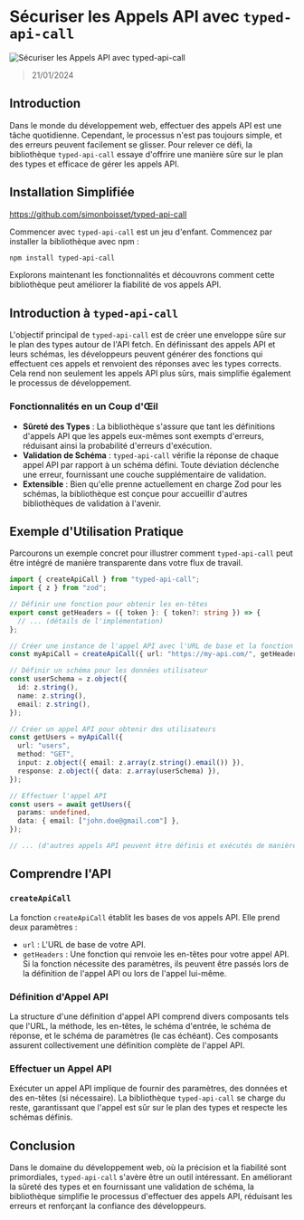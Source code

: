 # Sécuriser les Appels API avec `typed-api-call`

![Sécuriser les Appels API avec `typed-api-call`](https://lezo-files.s3.fr-par.scw.cloud/simon-blog/share-react-web-mobile.webp)

> 21/01/2024

## Introduction

Dans le monde du développement web, effectuer des appels API est une tâche quotidienne. Cependant, le processus n'est pas toujours simple, et des erreurs peuvent facilement se glisser. Pour relever ce défi, la bibliothèque `typed-api-call` essaye d'offrire une manière sûre sur le plan des types et efficace de gérer les appels API.

## Installation Simplifiée

https://github.com/simonboisset/typed-api-call

Commencer avec `typed-api-call` est un jeu d'enfant. Commencez par installer la bibliothèque avec npm :

```bash
npm install typed-api-call
```

Explorons maintenant les fonctionnalités et découvrons comment cette bibliothèque peut améliorer la fiabilité de vos appels API.

## Introduction à `typed-api-call`

L'objectif principal de `typed-api-call` est de créer une enveloppe sûre sur le plan des types autour de l'API fetch. En définissant des appels API et leurs schémas, les développeurs peuvent générer des fonctions qui effectuent ces appels et renvoient des réponses avec les types corrects. Cela rend non seulement les appels API plus sûrs, mais simplifie également le processus de développement.

### Fonctionnalités en un Coup d'Œil

- **Sûreté des Types** : La bibliothèque s'assure que tant les définitions d'appels API que les appels eux-mêmes sont exempts d'erreurs, réduisant ainsi la probabilité d'erreurs d'exécution.
- **Validation de Schéma** : `typed-api-call` vérifie la réponse de chaque appel API par rapport à un schéma défini. Toute déviation déclenche une erreur, fournissant une couche supplémentaire de validation.
- **Extensible** : Bien qu'elle prenne actuellement en charge Zod pour les schémas, la bibliothèque est conçue pour accueillir d'autres bibliothèques de validation à l'avenir.

## Exemple d'Utilisation Pratique

Parcourons un exemple concret pour illustrer comment `typed-api-call` peut être intégré de manière transparente dans votre flux de travail.

```typescript
import { createApiCall } from "typed-api-call";
import { z } from "zod";

// Définir une fonction pour obtenir les en-têtes
export const getHeaders = ({ token }: { token?: string }) => {
  // ... (détails de l'implémentation)
};

// Créer une instance de l'appel API avec l'URL de base et la fonction getHeaders
const myApiCall = createApiCall({ url: "https://my-api.com/", getHeaders });

// Définir un schéma pour les données utilisateur
const userSchema = z.object({
  id: z.string(),
  name: z.string(),
  email: z.string(),
});

// Créer un appel API pour obtenir des utilisateurs
const getUsers = myApiCall({
  url: "users",
  method: "GET",
  input: z.object({ email: z.array(z.string().email()) }),
  response: z.object({ data: z.array(userSchema) }),
});

// Effectuer l'appel API
const users = await getUsers({
  params: undefined,
  data: { email: ["john.doe@gmail.com"] },
});

// ... (d'autres appels API peuvent être définis et exécutés de manière similaire)
```

## Comprendre l'API

### `createApiCall`

La fonction `createApiCall` établit les bases de vos appels API. Elle prend deux paramètres :

- `url` : L'URL de base de votre API.
- `getHeaders` : Une fonction qui renvoie les en-têtes pour votre appel API. Si la fonction nécessite des paramètres, ils peuvent être passés lors de la définition de l'appel API ou lors de l'appel lui-même.

### Définition d'Appel API

La structure d'une définition d'appel API comprend divers composants tels que l'URL, la méthode, les en-têtes, le schéma d'entrée, le schéma de réponse, et le schéma de paramètres (le cas échéant). Ces composants assurent collectivement une définition complète de l'appel API.

### Effectuer un Appel API

Exécuter un appel API implique de fournir des paramètres, des données et des en-têtes (si nécessaire). La bibliothèque `typed-api-call` se charge du reste, garantissant que l'appel est sûr sur le plan des types et respecte les schémas définis.

## Conclusion

Dans le domaine du développement web, où la précision et la fiabilité sont primordiales, `typed-api-call` s'avère être un outil intéressant. En améliorant la sûreté des types et en fournissant une validation de schéma, la bibliothèque simplifie le processus d'effectuer des appels API, réduisant les erreurs et renforçant la confiance des développeurs.
